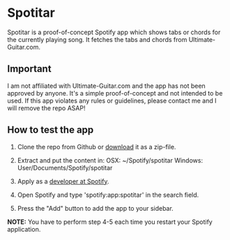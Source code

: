 Spotitar
=======

Spotitar is a proof-of-concept Spotify app which shows tabs or chords for the currently playing song. It fetches the tabs and chords from Ultimate-Guitar.com.

## Important
I am not affiliated with Ultimate-Guitar.com and the app has not been approved by anyone. It's a simple proof-of-concept and not intended to be used. If this app violates any rules or guidelines, please contact me and I will remove the repo ASAP!

## How to test the app
1. Clone the repo from Github or [download](https://github.com/Linuus/spotitar/archive/master.zip) it as a zip-file.

2. Extract and put the content in:
  OSX: ~/Spotify/spotitar
  Windows: User/Documents/Spotify/spotitar

3. Apply as a [developer at Spotify](https://developer.spotify.com/technologies/apps/).

4. Open Spotify and type 'spotify:app:spotitar' in the search field.

5. Press the "Add" button to add the app to your sidebar.

**NOTE:** You have to perform step 4-5 each time you restart your Spotify application.
